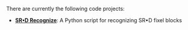 There are currently the following code projects:

- **[SR•D Recognize](srd-recognize/)**: A Python script for recognizing SR•D fixel blocks
